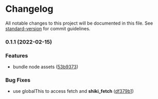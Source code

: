 # Changelog

All notable changes to this project will be documented in this file. See [standard-version](https://github.com/conventional-changelog/standard-version) for commit guidelines.

### 0.1.1 (2022-02-15)


### Features

* bundle node assets ([53b9373](https://github.com/unjs/shiki-es/commit/53b93738d1f10f77fa0d5c4de5c57a3df6fc7a02))


### Bug Fixes

* use globalThis to access fetch and __shiki_fetch__ ([df379b1](https://github.com/unjs/shiki-es/commit/df379b1870d82d93a5cda498cc02b779df0bb4a5))
